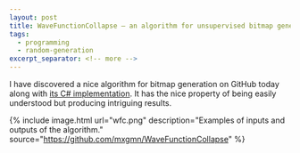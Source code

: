 ```yaml
---
layout: post
title: WaveFunctionCollapse – an algorithm for unsupervised bitmap generation
tags:
  - programming
  - random-generation
excerpt_separator: <!-- more -->
---
```


I have discovered a nice algorithm for bitmap generation on GitHub today along
with [its C# implementation][1]. It has the nice property of being easily
understood but producing intriguing results.

 [1]: https://github.com/mxgmn/WaveFunctionCollapse

<!-- more -->

{% include image.html url="wfc.png"
   description="Examples of inputs and outputs of the algorithm."
   source="https://github.com/mxgmn/WaveFunctionCollapse" %}
